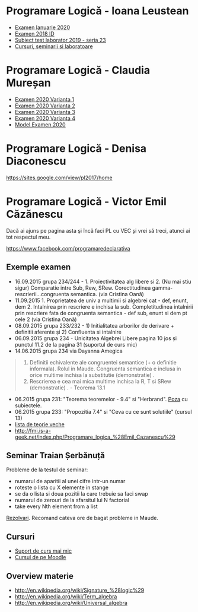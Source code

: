 # Programare Logică - Ioana Leustean
* [Examen Ianuarie 2020](https://drive.google.com/file/d/11ZmcsHnXmyM7UFVcZPYY1WnriMbNN6sm/view?usp=sharing)
* [Examen 2018 ID](https://drive.google.com/open?id=151aiJs4EgqmU8DH5gKeA3XzUMxlLSGPf)
* [Subiect test laborator 2019 - seria 23](https://imgur.com/a/dqIOiYf)
* [Cursuri, seminarii si laboratoare](https://drive.google.com/drive/folders/1OPBI5-q5SnKC7fH9APyEnXU1laHdB8Qr)

# Programare Logică - Claudia Mureșan
* [Examen 2020 Varianta 1](https://drive.google.com/file/d/1ItwjkFNQ676EHklI4G77cIeMcaIz4YMA/view?usp=sharing)
* [Examen 2020 Varianta 2](https://drive.google.com/file/d/1vG9p7aqGuF15orwVM4ICKFXAUy74G0Wi/view?usp=sharing)
* [Examen 2020 Varianta 3](https://drive.google.com/file/d/1hA-Q_vpTmYwccLeUZGmIe1JdLH2aLIhE/view?usp=sharing)
* [Examen 2020 Varianta 4](https://drive.google.com/file/d/1qYZpy4WWX0CR3kyAGDgOliZNbB0-gjmy/view?usp=sharing)
* [Model Examen 2020](https://drive.google.com/file/d/1A0-kMQJhAZ-tGP39PCpRJbb_Wq8jCRtf/view?usp=sharing)

# Programare Logică - Denisa Diaconescu

https://sites.google.com/view/pl2017/home

# Programare Logică - Victor Emil Căzănescu

Dacă ai ajuns pe pagina asta și încă faci PL cu VEC și vrei să treci, atunci ai tot respectul meu.

https://www.facebook.com/programaredeclarativa

## Exemple examen

* 16.09.2015 grupa 234/244 - 1. Proiectivitatea alg libere si 2. (Nu mai stiu sigur) Comparatie intre Sub, Rew, SRew. Corectitudinea gamma-rescrierii...congruenta semantica. (via Cristina Oană)
* 11.09.2015  1. Proprietatea de univ a multimii si algebrei cat - def, enunt, dem 2. Intalnirea prin rescriere e inchisa la sub. Completitudinea intalnirii prin rescriere fata de congruenta semantica - def sub, enunt si dem pt cele 2 (via Cristina Oană)
* 08.09.2015 grupa 233/232 - 1) Initialitatea arborilor de derivare + definitii aferente și 2) Confluenta si intalnire
* 06.09.2015 grupa 234 - Unicitatea Algebrei Libere pagina 10 jos și punctul 11.2 de la pagina 31 (suportul de curs mic)
* 14.06.2015 grupa 234 via Dayanna Amegica

> 1. Definitii echivalente ale congruentei semantice (+ o definitie informala). Rolul in Maude. Congruenta semantica e inclusa in orice multime inchisa la substitutie (demonstratie) .
> 2. Rescrierea e cea mai mica multime inchisa la R, T si SRew (demonstratie) . - Teorema 13.1

* 06.2015 grupa 231: "Teorema teoremelor - 9.4" si "Herbrand". [Poza](https://www.dropbox.com/s/tq2loj2jatxiziw/subiecte_231.jpg?dl=0) cu subiectele.
* 06.2015 grupa 233: "Propozitia 7.4" si "Ceva cu ce sunt solutiile" (cursul 13)
* [lista de teorie veche](https://www.dropbox.com/s/gsxtvnwvthp0ql2/teorie%20PL.jpg?dl=0)
* http://fmi.is-a-geek.net/index.php/Programare_logica_%28Emil_Cazanescu%29

## Seminar Traian Șerbănuță

Probleme de la testul de seminar:

* numarul de aparitii al unei cifre intr-un numar
* roteste o lista cu X elemente in stange
* se da o lista si doua pozitii la care trebuie sa faci swap
* numarul de zerouri de la sfarsitul lui N factorial
* take every Nth element from a list

[Rezolvari](https://github.com/palcu/homework/tree/master/pl). Recomand cateva ore de bagat probleme in Maude.

## Cursuri

* [Suport de curs mai mic](https://www.dropbox.com/s/gt7i2ynnzaii4vr/suport_curs_caza.pdf?dl=0)
* [Cursul de pe Moodle](http://moodle.fmi.unibuc.ro/mod/resource/view.php?id=425)

## Overview materie

* http://en.wikipedia.org/wiki/Signature_%28logic%29
* http://en.wikipedia.org/wiki/Term_algebra
* http://en.wikipedia.org/wiki/Universal_algebra
